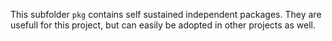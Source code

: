 This subfolder `pkg` contains self sustained independent packages.
They are usefull for this project, but can easily be adopted in other projects as well.